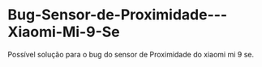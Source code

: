 # Bug-Sensor-de-Proximidade---Xiaomi-Mi-9-Se
Possível solução para o bug do sensor de Proximidade do xiaomi mi 9 se.
